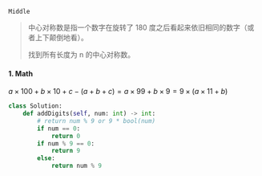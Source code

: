 `Middle`

> 中心对称数是指一个数字在旋转了 180 度之后看起来依旧相同的数字（或者上下颠倒地看）。
>
> 找到所有长度为 n 的中心对称数。

#### 1. Math

$a\times 100 + b\times 10 + c - (a+b+c) = a\times 99 + b\times 9=9\times(a\times11+b)$

```python
class Solution:
    def addDigits(self, num: int) -> int:
        # return num % 9 or 9 * bool(num) 
        if num == 0:  
            return 0
        if num % 9 == 0:
            return 9
        else:
            return num % 9
```

